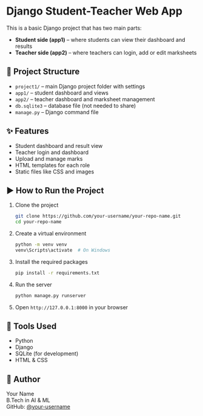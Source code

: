 
# Django Student-Teacher Web App

This is a basic Django project that has two main parts:
- **Student side (app1)** – where students can view their dashboard and results
- **Teacher side (app2)** – where teachers can login, add or edit marksheets

## 📁 Project Structure

- `project1/` – main Django project folder with settings
- `app1/` – student dashboard and views
- `app2/` – teacher dashboard and marksheet management
- `db.sqlite3` – database file (not needed to share)
- `manage.py` – Django command file

## ✨ Features

- Student dashboard and result view
- Teacher login and dashboard
- Upload and manage marks
- HTML templates for each role
- Static files like CSS and images

## ▶️ How to Run the Project

1. Clone the project
   ```bash
   git clone https://github.com/your-username/your-repo-name.git
   cd your-repo-name
   ```

2. Create a virtual environment
   ```bash
   python -m venv venv
   venv\Scripts\activate  # On Windows
   ```

3. Install the required packages
   ```bash
   pip install -r requirements.txt
   ```

4. Run the server
   ```bash
   python manage.py runserver
   ```

5. Open `http://127.0.0.1:8000` in your browser

## 🔧 Tools Used

- Python
- Django
- SQLite (for development)
- HTML & CSS

## 👤 Author

Your Name  
B.Tech in AI & ML  
GitHub: [@your-username](https://github.com/your-username)
